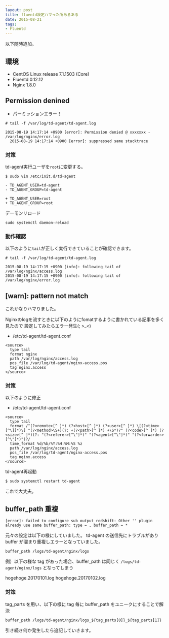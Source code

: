 ```yaml
---
layout: post
title: fluentd設定ハマった所あるある
date: 2015-08-21
tags:
- Fluentd
---
```


以下随時追加。

## 環境

- CentOS Linux release 7.1.1503 (Core)
- Fluentd 0.12.12
- Nginx 1.8.0


## Permission denined

- パーミッションエラー！

```
# tail -f /var/log/td-agent/td-agent.log

2015-08-19 14:17:14 +0900 [error]: Permission denied @ xxxxxxx - /var/log/nginx/error.log
  2015-08-19 14:17:14 +0900 [error]: suppressed same stacktrace
```

### 対策

td-agent実行ユーザを`root`に変更する。

```
$ sudo vim /etc/init.d/td-agent

- TD_AGENT_USER=td-agent
- TD_AGENT_GROUP=td-agent

+ TD_AGENT_USER=root
+ TD_AGENT_GROUP=root
```

デーモンリロード

```
sudo systemctl daemon-reload
```

### 動作確認

以下のように`tail`が正しく実行できていることが確認できます。

```
# tail -f /var/log/td-agent/td-agent.log

2015-08-19 14:17:15 +0900 [info]: following tail of /var/log/nginx/access.log
2015-08-19 14:17:15 +0900 [info]: following tail of /var/log/nginx/error.log
```


## [warn]: pattern not match

これかなりハマりました。

Nginxのlogを流すときに以下のようにfomatするように書かれている記事を多く見たので
設定してみたらエラー発生(; >_<)

- /etc/td-agent/td-agent.conf

```
<source>
  type tail
  format nginx
  path /var/log/nginx/access.log
  pos_file /var/log/td-agent/nginx-access.pos
  tag nginx.access
</source>
```

### 対策

以下のように修正

- /etc/td-agent/td-agent.conf

```
<source>
  type tail
  format /^(?<remote>[^ ]*) (?<host>[^ ]*) (?<user>[^ ]*) \[(?<time>[^\]]*)\] "(?<method>\S+)(?: +(?<path>[^ ]*) +\S*)?" (?<code>[^ ]*) (?<size>[^ ]*)(?: "(?<referer>[^\"]*)" "(?<agent>[^\"]*)" "(?<forwarder>[^\"]*)")?/
  time_format %d/%b/%Y:%H:%M:%S %z
  path /var/log/nginx/access.log
  pos_file /var/log/td-agent/nginx-access.pos
  tag nginx.access
</source>
```

td-agent再起動

```
$ sudo systemctl restart td-agent
```

これで大丈夫。

## buffer_path 重複

```
[error]: failed to configure sub output redshift: Other '' plugin already use same buffer_path: type = , buffer_path = *
```

元々の設定は以下の様にしていました。
td-agent の送信先にトラブルがあり buffer が溜まり重複しエラーとなっていました。

```
buffer_path /logs/td-agent/nginx/logs
```

例）以下の様な tag があった場合、buffer_path は同じく `/logs/td-agent/nginx/logs` となってしまう

hogehoge.20170101.log
hogehoge.20170102.log

### 対策

tag_parts を用い、以下の様に tag 毎に buffer_path をユニークにすることで解決

```
buffer_path /logs/td-agent/nginx/logs_${tag_parts[0]}_${tag_parts[1]}
```


引き続き何か発生したら追記していきます。
